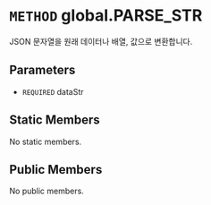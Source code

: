 # `METHOD` global.PARSE_STR
JSON 문자열을 원래 데이터나 배열, 값으로 변환합니다.

## Parameters
* `REQUIRED` dataStr 

## Static Members
No static members.

## Public Members
No public members.
